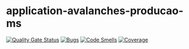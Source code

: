 # application-avalanches-producao-ms
[![Quality Gate Status](https://sonarcloud.io/api/project_badges/measure?project=POSTECH-SOAT-SALA11_application-avalanches-producao-ms&metric=alert_status)](https://sonarcloud.io/summary/new_code?id=POSTECH-SOAT-SALA11_application-avalanches-producao-ms)
[![Bugs](https://sonarcloud.io/api/project_badges/measure?project=POSTECH-SOAT-SALA11_application-avalanches-producao-ms&metric=bugs)](https://sonarcloud.io/summary/new_code?id=POSTECH-SOAT-SALA11_application-avalanches-producao-ms)
[![Code Smells](https://sonarcloud.io/api/project_badges/measure?project=POSTECH-SOAT-SALA11_application-avalanches-producao-ms&metric=code_smells)](https://sonarcloud.io/summary/new_code?id=POSTECH-SOAT-SALA11_application-avalanches-producao-ms)
[![Coverage](https://sonarcloud.io/api/project_badges/measure?project=POSTECH-SOAT-SALA11_application-avalanches-producao-ms&metric=coverage)](https://sonarcloud.io/summary/new_code?id=POSTECH-SOAT-SALA11_application-avalanches-producao-ms)
